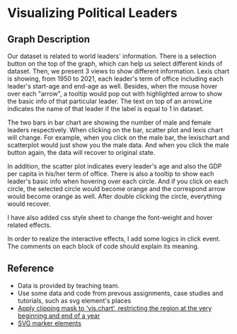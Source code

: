 # Visualizing Political Leaders


## Graph Description
Our dataset is related to world leaders' information. There is a selection button on the top of the graph, which can help us select different kinds of dataset. Then, we present 3 views to show different information. Lexis chart is showing, from 1950 to 2021, each leader's term of office including each leader's start-age and end-age as well. Besides, when the mouse hover over each "arrow", a tooltip would pop out with highlighted arrow to show the basic info of that particular leader. The text on top of an arrowLine indicates the name of that leader if the label is equal to 1 in dataset.

The two bars in bar chart are showing the number of male and female leaders respectively. When clicking on the bar, scatter plot and lexis chart will change. For example, when you click on the male bar, the lexischart and scatterplot would just show you the male data. And when you click the male button again, the data will recover to original state. 

In addition, the scatter plot indicates every leader's age and also the GDP per capita in his/her term of office. There is also a tooltip to show each leader's basic info when hovering over each circle. And if you click on each circle, the selected circle would become orange and the correspond arrow would become orange as well. After double clicking the circle, everything would recover.

I have also added css style sheet to change the font-weight and hover related effects.

In order to realize the interactive effects, I add some logics in click event. The comments on each block of code should explain its meaning.

## Reference
+ Data is provided by teaching team. <br>
+ Use some data and code from prevous assignments, case studies and tutorials, such as svg element's places<br>
+ [Apply clipping mask to 'vis.chart', restricting the region at the very beginning and end of a year](https://developer.mozilla.org/en-US/docs/Web/SVG/Element/clipPath) <br>
+ [SVG marker elements](https://developer.mozilla.org/en-US/docs/Web/SVG/Element/marker) <br>

